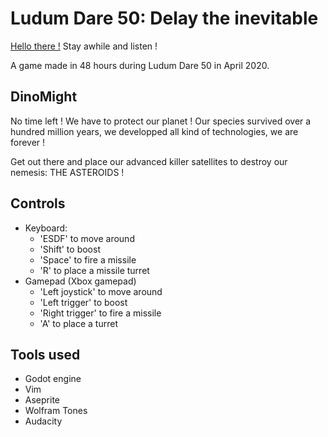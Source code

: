 # Ludum Dare 50: Delay the inevitable

[Hello there !](https://www.youtube.com/watch?v=rEq1Z0bjdwc&t=8) Stay awhile
and listen !

A game made in 48 hours during Ludum Dare 50 in April 2020.

## DinoMight

No time left ! We have to protect our planet ! Our species survived over a
hundred million years, we developped all kind of technologies, we are
forever !

Get out there and place our advanced killer satellites to destroy our nemesis:
THE ASTEROIDS !

## Controls

- Keyboard:
	- 'ESDF' to move around
	- 'Shift' to boost
	- 'Space' to fire a missile
	- 'R' to place a missile turret
- Gamepad (Xbox gamepad)
	- 'Left joystick' to move around
	- 'Left trigger' to boost
	- 'Right trigger' to fire a missile
	- 'A' to place a turret

## Tools used

- Godot engine
- Vim
- Aseprite
- Wolfram Tones
- Audacity


